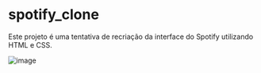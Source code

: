 # spotify_clone
Este projeto é uma tentativa de recriação da interface do Spotify utilizando HTML e CSS.

![image](https://github.com/user-attachments/assets/8c6e7d01-1323-4f58-b059-7efcd8d5d76b)


